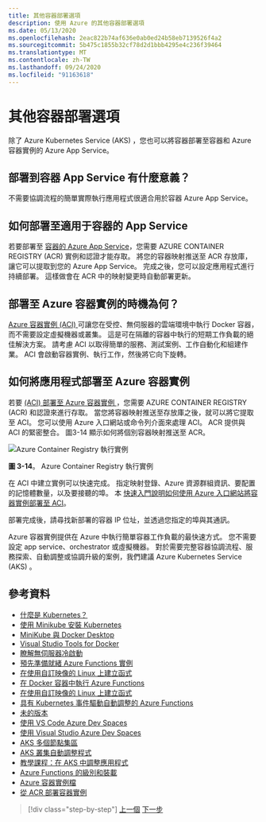 ```yaml
---
title: 其他容器部署選項
description: 使用 Azure 的其他容器部署選項
ms.date: 05/13/2020
ms.openlocfilehash: 2eac822b74af636e0ab0ed24b58eb7139526f4a2
ms.sourcegitcommit: 5b475c1855b32cf78d2d1bbb4295e4c236f39464
ms.translationtype: MT
ms.contentlocale: zh-TW
ms.lasthandoff: 09/24/2020
ms.locfileid: "91163618"
---
```

# <a name="other-container-deployment-options"></a>其他容器部署選項

除了 Azure Kubernetes Service (AKS) ，您也可以將容器部署至容器和 Azure 容器實例的 Azure App Service。

## <a name="when-does-it-make-sense-to-deploy-to-app-service-for-containers"></a>部署到容器 App Service 有什麼意義？

不需要協調流程的簡單實際執行應用程式很適合用於容器 Azure App Service。

## <a name="how-to-deploy-to-app-service-for-containers"></a>如何部署至適用于容器的 App Service

若要部署至 [容器的 Azure App Service](https://azure.microsoft.com/services/app-service/containers/)，您需要 AZURE CONTAINER REGISTRY (ACR) 實例和認證才能存取。 將您的容器映射推送至 ACR 存放庫，讓它可以提取到您的 Azure App Service。 完成之後，您可以設定應用程式進行持續部署。 這樣做會在 ACR 中的映射變更時自動部署更新。

## <a name="when-does-it-make-sense-to-deploy-to-azure-container-instances"></a>部署至 Azure 容器實例的時機為何？

[Azure 容器實例 (ACI) ](https://azure.microsoft.com/services/container-instances/) 可讓您在受控、無伺服器的雲端環境中執行 Docker 容器，而不需要設定虛擬機器或叢集。 這是可在隔離的容器中執行的短期工作負載的絕佳解決方案。 請考慮 ACI 以取得簡單的服務、測試案例、工作自動化和組建作業。 ACI 會啟動容器實例、執行工作，然後將它向下旋轉。

## <a name="how-to-deploy-an-app-to-azure-container-instances"></a>如何將應用程式部署至 Azure 容器實例

若要 [ (ACI) 部署至 Azure 容器實例 ](/azure/container-instances/)，您需要 AZURE CONTAINER REGISTRY (ACR) 和認證來進行存取。 當您將容器映射推送至存放庫之後，就可以將它提取至 ACI。 您可以使用 Azure 入口網站或命令列介面來處理 ACI。 ACR 提供與 ACI 的緊密整合。 圖3-14 顯示如何將個別容器映射推送至 ACR。

![Azure Container Registry 執行實例](./media/acr-runinstance-contextmenu.png)

**圖 3-14**。 Azure Container Registry 執行實例

在 ACI 中建立實例可以快速完成。 指定映射登錄、Azure 資源群組資訊、要配置的記憶體數量，以及要接聽的埠。 本 [快速入門說明如何使用 Azure 入口網站將容器實例部署至 ACI](/azure/container-instances/container-instances-quickstart-portal)。

部署完成後，請尋找新部署的容器 IP 位址，並透過您指定的埠與其通訊。

Azure 容器實例提供在 Azure 中執行簡單容器工作負載的最快速方式。 您不需要設定 app service、orchestrator 或虛擬機器。 對於需要完整容器協調流程、服務探索、自動調整或協調升級的案例，我們建議 Azure Kubernetes Service (AKS) 。

## <a name="references"></a>參考資料

- [什麼是 Kubernetes？](https://blog.newrelic.com/engineering/what-is-kubernetes/)
- [使用 Minikube 安裝 Kubernetes](https://kubernetes.io/docs/setup/learning-environment/minikube/)
- [MiniKube 與 Docker Desktop](https://medium.com/containers-101/local-kubernetes-for-windows-minikube-vs-docker-desktop-25a1c6d3b766)
- [Visual Studio Tools for Docker](/dotnet/standard/containerized-lifecycle-architecture/design-develop-containerized-apps/visual-studio-tools-for-docker)
- [瞭解無伺服器冷啟動](https://azure.microsoft.com/blog/understanding-serverless-cold-start/)
- [預先準備就緒 Azure Functions 實例](/azure/azure-functions/functions-premium-plan#pre-warmed-instances)
- [在使用自訂映像的 Linux 上建立函式](/azure/azure-functions/functions-create-function-linux-custom-image)
- [在 Docker 容器中執行 Azure Functions](https://markheath.net/post/azure-functions-docker)
- [在使用自訂映像的 Linux 上建立函式](/azure/azure-functions/functions-create-function-linux-custom-image)
- [具有 Kubernetes 事件驅動自動調整的 Azure Functions](/azure/azure-functions/functions-kubernetes-keda)
- [未的版本](https://martinfowler.com/bliki/CanaryRelease.html)
- [使用 VS Code Azure Dev Spaces](/azure/dev-spaces/quickstart-netcore)
- [使用 Visual Studio Azure Dev Spaces](/azure/dev-spaces/quickstart-netcore-visualstudio)
- [AKS 多個節點集區](/azure/aks/use-multiple-node-pools)
- [AKS 叢集自動調整程式](/azure/aks/cluster-autoscaler)
- [教學課程：在 AKS 中調整應用程式](/azure/aks/tutorial-kubernetes-scale)
- [Azure Functions 的級別和裝載](/azure/azure-functions/functions-scale)
- [Azure 容器實例檔](/azure/container-instances/)
- [從 ACR 部署容器實例](/azure/container-instances/container-instances-using-azure-container-registry#deploy-with-azure-portal)

>[!div class="step-by-step"]
>[上一個](scale-containers-serverless.md) 
>[下一步](communication-patterns.md)
